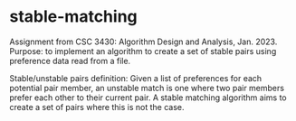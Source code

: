 # stable-matching
Assignment from CSC 3430: Algorithm Design and Analysis, Jan. 2023. Purpose: to implement an algorithm to create a set of stable pairs using preference data read from a file.

Stable/unstable pairs definition: Given a list of preferences for each potential pair member, an unstable match is one where two pair members prefer each other to their current pair. A stable matching algorithm aims to create a set of pairs where this is not the case.
